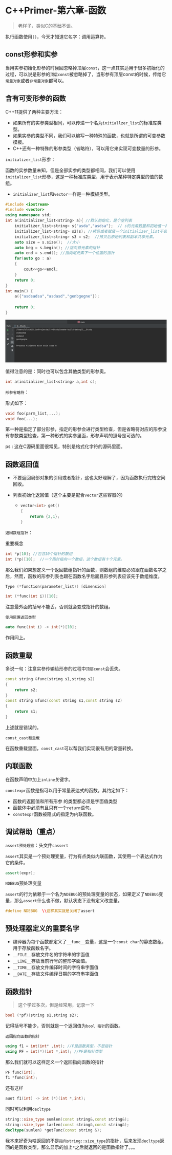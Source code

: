 # C++Primer-第六章-函数

> 老样子，类似C的基础不谈。

执行函数使用`()`，今天才知道它名字：调用运算符。

## const形参和实参

当用实参初始化形参的时候回忽略掉顶层`const`，这一点其实适用于很多初始化的过程，可以说是形参的`顶层const`被忽略掉了，当形参有顶层const的时候，传给它`常量对象`或者`非常量对象`都可以。

## 含有可变形参的函数

C++11提供了两种主要方法：

* 如果所有的实参类型相同，可以传递一个名为`initiallzer_list`的标准库类型。
* 如果实参的类型不同，我们可以编写一种特殊的函数，也就是所谓的可变参数模板。
* C++还有一种特殊的形参类型（省略符），可以用它来实现可变数量的形参。

`initializer_list`形参：

函数的实参数量未知，但是全部实参的类型都相同，我们可以使用`initializer_list`形参，这是一种标准库类型，用于表示某种特定类型的值的数组。

* `initializer_list`和`vector`一样是一种模板类型。

~~~C++
#include <iostream>
#include <vector>
using namespace std;
int a(initializer_list<string> a){ //默认初始化，是个空列表
    initializer_list<string> s{"asda","asdsa"};  // s的元素数量和初始值一样多，s的元素是对应初始值的副本，列表中的元素是const
    initializer_list<string> s2(s); //拷贝或者赋值一个initializer_list不会拷贝列表中的元素
    initializer_list<string> s3 = s2;  //拷贝后原始列表和副本共享元素。
    auto size = s.size();  //大小
    auto beg = s.begin(); //指向首元素的指针
    auto end = s.end(); //指向尾元素下一个位置的指针
    for(auto go : a)
    {
        cout<<go<<endl;
    }
    return 0;
}
int main() {
    a({"asdsadsa","asdasd","genbgegne"});

    return 0;
}
~~~

![image-20201110204838367](C++Primer-第六章-函数.assets/image-20201110204838367.png)

值得注意的是：同时也可以包含其他类型的形参奥。

~~~c++
int a(initializer_list<string> a,int c);
~~~

`形参省略符`：

形式如下：

~~~c++
void foo(parm_list,...);
void foo(...);
~~~

第一种是指定了部分形参，指定的形参会进行类型检查，但是省略符对应的形参没有参数类型检查，第一种形式的实参里面，形参声明的逗号是可选的。

ps : 这在C源码里面很常见，特别是格式化字符的源码里面。

## 函数返回值

* 不要返回局部对象的引用或者指针，这也太好理解了，因为函数执行完栈空间回收。

* 列表初始化返回值（这个主要是配合`vector`这些容器的）

  * ~~~c++
    vector<int> get()
    {
        return {2,1};
    }
    ~~~

`返回数组指针`：

重要概念

~~~c++
int *p[10]; //包含10个指针的数组
int (*p)[10];  //一个指针指向一个数组，这个数组有十个元素。
~~~

那么我们如果想定义一个返回数组指针的函数，则数组的维度必须跟在函数名字之后，然而，函数的形参列表也跟在函数名字后面且形参列表应该先于数组维度。

~~~c++
Type (*function(parameter_list)) [dimension]
~~~

~~~c++
int (*func(int i))[10];
~~~

注意最外面的括号不能丢，否则就会变成指针的数组。

`使用尾置返回类型`

~~~c++
auto func(int i) -> int(*)[10];
~~~

作用同上。

## 函数重载

多说一句：注意实参传输给形参的过程中`顶层const`会丢失。

~~~c++
const string &func(string s1,string s2)
{
    return s2;
}
const string &func(const string s1,const string s2)
{
    return s1;
}
~~~

上述就是错误的。

`const_cast和重载`

在函数重载里面，`const_cast`可以帮我们实现很有用的常量转换。

## 内联函数

在函数声明中加上`inline`关键字。

`constexpr`函数是指可以用于常量表达式的函数。其约定如下：

* 函数的返回值和所有形参 的类型都必须是字面值类型
* 函数体中必须有且只有一个`return`语句。
* `constexpr`函数被隐式的指定为内联函数。

## 调试帮助（重点）

`assert预处理宏`：头文件`cassert`

`assert`其实是一个预处理变量，行为有点类似内联函数，其使用一个表达式作为它的条件。

~~~c++
assert(expr);
~~~

`NDEBUG`预处理变量

`assert`的行为依赖于一个名为`NDEBUG`的预处理变量的状态，如果定义了`NDEBUG`变量，那么`assert`什么也不做，默认状态下没有定义改变量。

~~~C++
#define NDEBUG  \\这样其实就是关闭了assert
~~~

## 预处理器定义的重要名字

* 编译器为每个函数都定义了`__func__`变量，这是一个`const char`的静态数组，用于存放函数名字。
* `__FILE__`存放文件名的字符串的字面值
* `__LINE__`存放当前行号的整形字面值。
* `__TIME__`存放文件编译时间的字符串字面值
* `__DATE__`存放文件编译日期的字符串字面值

## 函数指针

> 这个学过多次，但是经常用，记录一下

~~~c++
bool (*pf)(string s1,string s2);
~~~

记得括号不能少，否则就是一个返回值为`bool 指针`的函数。

`返回指向函数的指针`

~~~c++
using f1 = int(int* ,int); //F是函数类型，不是指针
using PF = int(*)(int *,int); //PF是指针类型
~~~

那么我们就可以这样定义一个返回指向函数的指针

~~~c++
PF func(int); 
f1 *func(int);
~~~

还有这样

~~~c++
auot f1(int) -> int (*)(int *,int);
~~~

同时可以利用`decltype`

~~~c++
string::size_type sumlen(const string&,const string&);
string::size_type larlen(const string&,const string&);
decltype(sumlen) *getFunc(const string &);
~~~

我本来好奇为啥返回的不是`指向string::size_type`的指针，后来发现`decltype`返回的是函数类型，那么显示的加上`*`之后就返回的是函数指针了。。。













